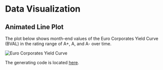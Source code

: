 # Data Visualization

## Animated Line Plot

The plot below shows month-end values of the Euro Corporates Yield Curve (BVAL) in the rating range of A+, A, and A- over time. 

![Euro Corporates Yield Curve](anim_yieldCurve/euro_curve_corp_A.gif)

The generating code is located [here](anim_yieldCurve/EUR_yld.py).
